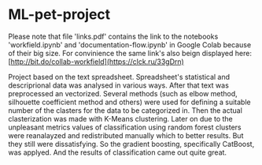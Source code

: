 # ML-pet-project
Please note that file 'links.pdf' contains the link to the notebooks 'workfield.ipynb' and 'documentation-flow.ipynb' in Google Colab because of their big size. For convinience the same link's also beign displayed here: [http://bit.do/collab-workfield](https://clck.ru/33gDrn)
 

  Project based on the text spreadsheet. Spreadsheet's statistical and descriprional data was analysed in various ways. After that text was preprocessed an vectorized.
  Several methods (such as elbow method, silhouette coefficient method and others) were used for defining a suitable number of the clasters for the data to be 
categorized in. 
  Then the actual clasterization was made with K-Means clustering. Later on due to the unpleasant metrics values of classification using random forest clusters 
were reanalayzed and redistributed manually which to better results. But they still were dissatisfying. So the gradient boosting, specifically CatBoost, was applyed.
And the results of classification came out quite great.
